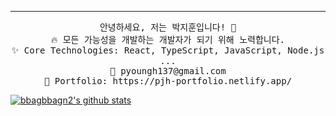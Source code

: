  ---
 
 <p align="center">
  <samp>
  안녕하세요, 저는 박지훈입니다! 👋 <br>
  🔥 모든 가능성을 개발하는 개발자가 되기 위해 노력합니다. <br>
  ✨ Core Technologies: React, TypeScript, JavaScript, Node.js ... <br>
  📧 pyoungh137@gmail.com <br>
  💼 Portfolio: https://pjh-portfolio.netlify.app/

 [![bbagbbagn2's github stats](https://github-readme-stats.vercel.app/api/top-langs/?username=bbagbbagn2&show_icons=true&hide_border=true&title_color=004386&icon_color=004386&layout=compact)](https://github.com/bbagbbagn2)
 </samp>
</p>

